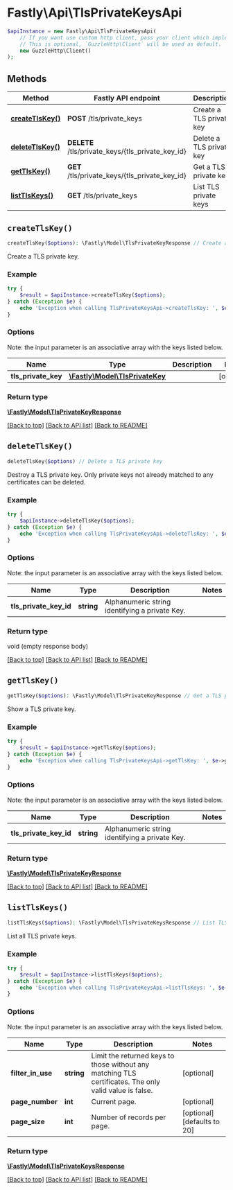 # Fastly\Api\TlsPrivateKeysApi


```php
$apiInstance = new Fastly\Api\TlsPrivateKeysApi(
    // If you want use custom http client, pass your client which implements `GuzzleHttp\ClientInterface`.
    // This is optional, `GuzzleHttp\Client` will be used as default.
    new GuzzleHttp\Client()
);
```

## Methods

Method | Fastly API endpoint | Description
------------- | ------------- | -------------
[**createTlsKey()**](TlsPrivateKeysApi.md#createTlsKey) | **POST** /tls/private_keys | Create a TLS private key
[**deleteTlsKey()**](TlsPrivateKeysApi.md#deleteTlsKey) | **DELETE** /tls/private_keys/{tls_private_key_id} | Delete a TLS private key
[**getTlsKey()**](TlsPrivateKeysApi.md#getTlsKey) | **GET** /tls/private_keys/{tls_private_key_id} | Get a TLS private key
[**listTlsKeys()**](TlsPrivateKeysApi.md#listTlsKeys) | **GET** /tls/private_keys | List TLS private keys


## `createTlsKey()`

```php
createTlsKey($options): \Fastly\Model\TlsPrivateKeyResponse // Create a TLS private key
```

Create a TLS private key.

### Example
```php
try {
    $result = $apiInstance->createTlsKey($options);
} catch (Exception $e) {
    echo 'Exception when calling TlsPrivateKeysApi->createTlsKey: ', $e->getMessage(), PHP_EOL;
}
```

### Options

Note: the input parameter is an associative array with the keys listed below.

Name | Type | Description  | Notes
------------- | ------------- | ------------- | -------------
**tls_private_key** | [**\Fastly\Model\TlsPrivateKey**](../Model/TlsPrivateKey.md) |  | [optional]

### Return type

[**\Fastly\Model\TlsPrivateKeyResponse**](../Model/TlsPrivateKeyResponse.md)

[[Back to top]](#) [[Back to API list]](../../README.md#endpoints)
[[Back to README]](../../README.md)

## `deleteTlsKey()`

```php
deleteTlsKey($options) // Delete a TLS private key
```

Destroy a TLS private key. Only private keys not already matched to any certificates can be deleted.

### Example
```php
try {
    $apiInstance->deleteTlsKey($options);
} catch (Exception $e) {
    echo 'Exception when calling TlsPrivateKeysApi->deleteTlsKey: ', $e->getMessage(), PHP_EOL;
}
```

### Options

Note: the input parameter is an associative array with the keys listed below.

Name | Type | Description  | Notes
------------- | ------------- | ------------- | -------------
**tls_private_key_id** | **string** | Alphanumeric string identifying a private Key. |

### Return type

void (empty response body)

[[Back to top]](#) [[Back to API list]](../../README.md#endpoints)
[[Back to README]](../../README.md)

## `getTlsKey()`

```php
getTlsKey($options): \Fastly\Model\TlsPrivateKeyResponse // Get a TLS private key
```

Show a TLS private key.

### Example
```php
try {
    $result = $apiInstance->getTlsKey($options);
} catch (Exception $e) {
    echo 'Exception when calling TlsPrivateKeysApi->getTlsKey: ', $e->getMessage(), PHP_EOL;
}
```

### Options

Note: the input parameter is an associative array with the keys listed below.

Name | Type | Description  | Notes
------------- | ------------- | ------------- | -------------
**tls_private_key_id** | **string** | Alphanumeric string identifying a private Key. |

### Return type

[**\Fastly\Model\TlsPrivateKeyResponse**](../Model/TlsPrivateKeyResponse.md)

[[Back to top]](#) [[Back to API list]](../../README.md#endpoints)
[[Back to README]](../../README.md)

## `listTlsKeys()`

```php
listTlsKeys($options): \Fastly\Model\TlsPrivateKeysResponse // List TLS private keys
```

List all TLS private keys.

### Example
```php
try {
    $result = $apiInstance->listTlsKeys($options);
} catch (Exception $e) {
    echo 'Exception when calling TlsPrivateKeysApi->listTlsKeys: ', $e->getMessage(), PHP_EOL;
}
```

### Options

Note: the input parameter is an associative array with the keys listed below.

Name | Type | Description  | Notes
------------- | ------------- | ------------- | -------------
**filter_in_use** | **string** | Limit the returned keys to those without any matching TLS certificates. The only valid value is false. | [optional]
**page_number** | **int** | Current page. | [optional]
**page_size** | **int** | Number of records per page. | [optional] [defaults to 20]

### Return type

[**\Fastly\Model\TlsPrivateKeysResponse**](../Model/TlsPrivateKeysResponse.md)

[[Back to top]](#) [[Back to API list]](../../README.md#endpoints)
[[Back to README]](../../README.md)
